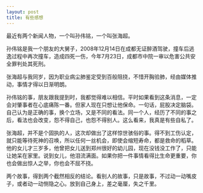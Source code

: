 ```yaml
---
layout: post
title: 有些感想
---
```

最近有两个新闻人物，一个叫孙伟铭，一个叫张海超。

孙伟铭是我一个朋友的大舅子，2008年12月14日在成都无证醉酒驾驶，撞车后逃逸过程中再次撞车，造成四死一伤，今年7月23日，成都市中院一审以危害公共安全罪判处其死刑。

张海超与我同岁，因为职业病尘肺鉴定受到百般阻挠，不惜开胸验肺，经由媒体推动，事情才得以日渐明朗。

孙伟铭的事，朋友跟我提到时，我都觉得难以相信。平时如果看到这条消息，一定会对肇事者在心底痛陈一番。但家人现在只想让他保命。一句话，屁股决定脑袋。自己认为是正确的事，换个立场，又是不同的看法。同一个人，经历了不同的事之后，看法也会改变，怨不得自己，也怨不得别人。这么看来，我真是有些自私了。

张海超，并不是个固执的人，这次却做出了这样惊世骇俗的事。得不到工伤认定，就只能等待死神的召唤，所以任何一丝机会，即使会缩短寿命，都是救命的稻草。他的女儿才三岁多，他曾把女儿送到郑州很好的幼儿园，现在没钱没工作了，只能让她呆在家里。说到女儿，他泪流满面。如果你把一件事情看得比生命更重要，你也会做出惊人之举，你也会不屈不挠。

两个故事，得到两个截然相反的结论。看别人的故事，只是故事，不过动一动嘴皮子，或者动一动恻隐之心。放到自己身上，差之毫厘，失之千里。

